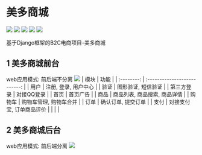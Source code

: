 # 美多商城
![](https://img.shields.io/badge/Python-3.6-blue.svg)
![](https://img.shields.io/badge/Django-3.2-blue.svg)
![](https://img.shields.io/badge/ubuntu-20.04-green.svg)
![](https://img.shields.io/badge/mysql-8.0.25-green.svg)
![](https://img.shields.io/badge/redis-4.0.9-green.svg)

基于Django框架的B2C电商项目-美多商城  

## 1 美多商城前台
web应用模式: 前后端不分离
![](https://z3.ax1x.com/2021/05/17/gREWiq.png)
|    模块    |             功能             |
| :--------: | :--------------------------: |
|    用户    |     注册, 登录, 用户中心     |
|    验证    |      图形验证, 短信验证      |
| 第三方登录 |          对接QQ登录          |
|    首页    |           首页广告           |
|    商品    | 商品列表, 商品搜索, 商品详情 |
|   购物车   |    购物车管理, 购物车合并    |
|    订单    |      确认订单, 提交订单      |
|    支付    |   对接支付宝, 订单商品评价   |
|            |                              |

## 2 美多商城后台
web应用模式: 前后端分离
![](https://z3.ax1x.com/2021/05/24/gjynsI.png)